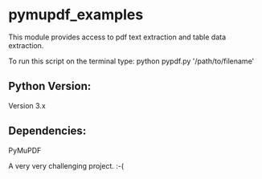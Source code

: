 # pymupdf_examples

This module provides access to pdf text extraction and table data extraction.


To run this script on the terminal type:
python pypdf.py '/path/to/filename'

Python Version:
--------------
Version 3.x

Dependencies:
--------------
PyMuPDF


A very very challenging project. :-(
